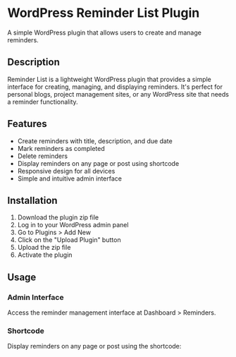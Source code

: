 # WordPress Reminder List Plugin

A simple WordPress plugin that allows users to create and manage reminders.

## Description

Reminder List is a lightweight WordPress plugin that provides a simple interface for creating, managing, and displaying reminders. It's perfect for personal blogs, project management sites, or any WordPress site that needs a reminder functionality.

## Features

- Create reminders with title, description, and due date
- Mark reminders as completed
- Delete reminders
- Display reminders on any page or post using shortcode
- Responsive design for all devices
- Simple and intuitive admin interface

## Installation

1. Download the plugin zip file
2. Log in to your WordPress admin panel
3. Go to Plugins > Add New
4. Click on the "Upload Plugin" button
5. Upload the zip file
6. Activate the plugin

## Usage

### Admin Interface

Access the reminder management interface at Dashboard > Reminders.

### Shortcode

Display reminders on any page or post using the shortcode:


